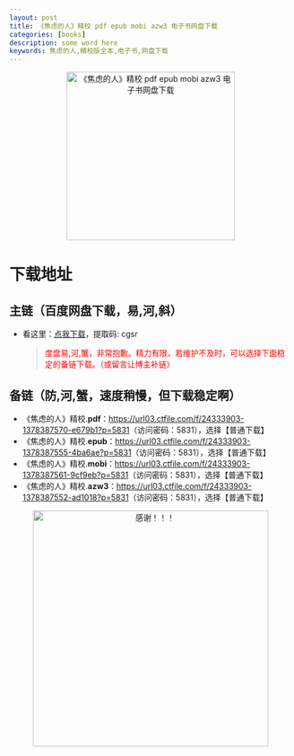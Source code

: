 ```yaml
---
layout: post
title: 《焦虑的人》精校 pdf epub mobi azw3 电子书网盘下载
categories: [books]
description: some word here
keywords: 焦虑的人,精校版全本,电子书,网盘下载
---
```


<div align="center"><img src="https://qweree.cn/wp-content/uploads/2024/10/jiao-lv-de-ren-tuya.jpg" alt="《焦虑的人》精校 pdf epub mobi azw3 电子书网盘下载" width="300px" height="auto"></div>

# 下载地址

## 主链（百度网盘下载，易,河,斜）

- 看这里：[点我下载](https://pan.baidu.com/s/1iMXUbSbtZQZjDcqDmnWUyw?pwd=cgsr)，提取码: cgsr

  > <p style="color:red" >度盘易,河,蟹，非常抱歉。精力有限，若维护不及时，可以选择下面稳定的备链下载。（或留言让博主补链）</p>

## 备链（防,河,蟹，速度稍慢，但下载稳定啊）

- 《焦虑的人》精校.**pdf**：<https://url03.ctfile.com/f/24333903-1378387570-e679b1?p=5831>（访问密码：5831），选择【普通下载】
- 《焦虑的人》精校.**epub**：<https://url03.ctfile.com/f/24333903-1378387555-4ba6ae?p=5831>（访问密码：5831），选择【普通下载】
- 《焦虑的人》精校.**mobi**：<https://url03.ctfile.com/f/24333903-1378387561-9cf9eb?p=5831>（访问密码：5831），选择【普通下载】
- 《焦虑的人》精校.**azw3**：<https://url03.ctfile.com/f/24333903-1378387552-ad1018?p=5831>（访问密码：5831），选择【普通下载】

<div align="center"><img src="https://pic.imgdb.cn/item/661246bf68eb935713c7f81c.gif" alt="感谢！！！" width="420px" height="auto"/></div>
